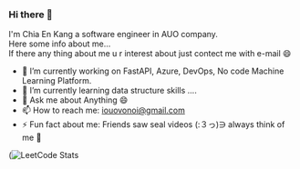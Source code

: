### Hi there 👋  
I'm Chia En Kang a software engineer in AUO company.  
Here some info about me...  
If there any thing about me u r interest about just contect me with e-mail 😄  

- 🔭 I’m currently working on FastAPI, Azure, DevOps, No code Machine Learning Platform. 
- 🌱 I’m currently learning data structure skills ....
- 💬 Ask me about Anything 😄
- 📫 How to reach me: iouovonoi@gmail.com
- ⚡ Fun fact about me: Friends saw seal videos (:３っ)∋ always think of me 🤣

(![LeetCode Stats](https://leetcard.jacoblin.cool/iouovonoi?theme=light&font=Kumbh%20Sans&ext=contest)
